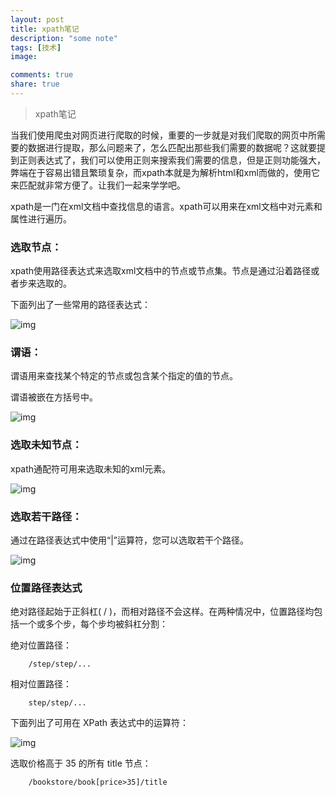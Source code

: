 ```yaml
---
layout: post
title: xpath笔记
description: "some note"
tags: [技术]
image:

comments: true
share: true
---
```


> xpath笔记

当我们使用爬虫对网页进行爬取的时候，重要的一步就是对我们爬取的网页中所需要的数据进行提取，那么问题来了，怎么匹配出那些我们需要的数据呢？这就要提到正则表达式了，我们可以使用正则来搜索我们需要的信息，但是正则功能强大，弊端在于容易出错且繁琐复杂，而xpath本就是为解析html和xml而做的，使用它来匹配就非常方便了。让我们一起来学学吧。

xpath是一门在xml文档中查找信息的语言。xpath可以用来在xml文档中对元素和属性进行遍历。

<!-- more -->

### 选取节点：

xpath使用路径表达式来选取xml文档中的节点或节点集。节点是通过沿着路径或者步来选取的。

下面列出了一些常用的路径表达式：

![img]({{site.url}}images/article/2016-5-9/1.png)

### 谓语：

谓语用来查找某个特定的节点或包含某个指定的值的节点。

谓语被嵌在方括号中。

![img]({{site.url}}images/article/2016-5-9/2.png)

### 选取未知节点：

xpath通配符可用来选取未知的xml元素。

![img]({{site.url}}images/article/2016-5-9/3.png)

### 选取若干路径：

通过在路径表达式中使用“|”运算符，您可以选取若干个路径。

![img]({{site.url}}images/article/2016-5-9/4.png)

### 位置路径表达式

绝对路径起始于正斜杠( / )，而相对路径不会这样。在两种情况中，位置路径均包括一个或多个步，每个步均被斜杠分割：

绝对位置路径：

```
	/step/step/...
```

相对位置路径：

```
	step/step/...
```

下面列出了可用在 XPath 表达式中的运算符：

![img]({{site.url}}images/article/2016-5-9/5.png)

选取价格高于 35 的所有 title 节点：

```
	/bookstore/book[price>35]/title
```
